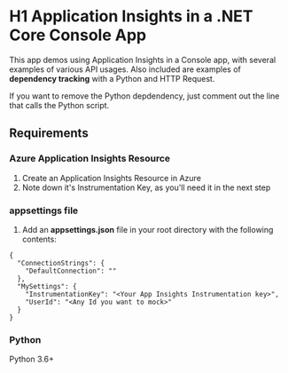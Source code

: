 ﻿# H1 Application Insights in a .NET Core Console App
This app demos using Application Insights in a Console app, with several examples of various API usages. Also
included are examples of **dependency tracking** with a Python and HTTP Request.

If you want to remove the Python depdendency, just comment out the line that calls the Python script.

## Requirements
### Azure Application Insights Resource
1. Create an Application Insights Resource in Azure
2. Note down it's Instrumentation Key, as you'll need it in the next step

### appsettings file
1. Add an **appsettings.json** file in your root directory with the following contents:

```
{
  "ConnectionStrings": {
    "DefaultConnection": ""
  },
  "MySettings": {
    "InstrumentationKey": "<Your App Insights Instrumentation key>",
    "UserId": "<Any Id you want to mock>"
  }
}
```

### Python
Python 3.6+



